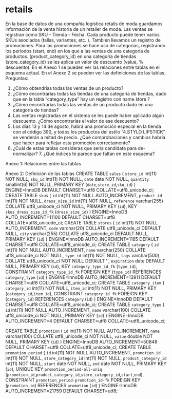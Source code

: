 # retails

  En la base de datos de una compañía logística retails de moda guardamos información de la venta historia de un retailer de moda.
Las ventas se registran como SKU - Tienda - Fecha. Cada producto puede tener varios SKUs asociados (tallas, variantes, etc. ).
También llevamos un registro de promociones. Para las promociones se hace uso de categorías, registrando los periodos (start, end) en los que a las ventas de una categoría de productos. (product_category_id) en una categoría de tiendas (store_category_id) se les aplica un valor de descuento (value, % descuento).
En el Anexo 1 se pueden ver las relaciones entre tablas en el esquema actual. En el Anexo 2 se pueden ver las definiciones de las tablas.
Preguntas:
1. ¿Cómo obtendrías todas las ventas de un producto?
2. ¿Cómo encontrarías todas las tiendas de una categoría de tiendas, dado que en la tabla “category_type” hay un registro con name  ́store ́?
3. ¿Cómo encontrarías todas las ventas de un producto dado en una categoría de tiendas?
4. Las ventas registradas en el sistema se les puede haber aplicado algún descuento. ¿Cómo encontrarías el valor de ese descuento?
5. Los días 13 y 14 de agosto, habrá una promoción especial en la tienda con el código 390, y todos los productos del estilo “4.STYLO LIPSTICK” se venderán a mitad de precio. ¿Qué comprobaciones y cambios habría que hacer para reflejar esta promoción correctamente?
6. ¿Cuál de estas tablas consideras que sería candidata para de-normalizar? 7. ¿Qué índices te parece que faltan en este esquema?

  Anexo 1: Relaciones entre las tablas
 
  Anexo 2: Definición de las tablas
CREATE TABLE `sales` (
  `store_id` int(11) NOT NULL,
  `sku_id` int(11) NOT NULL,
  `date` date NOT NULL,
  `quantity` smallint(6) NOT NULL,
  PRIMARY KEY (`date`,`store_id`,`sku_id`)
) ENGINE=InnoDB DEFAULT CHARSET=utf8 COLLATE=utf8_unicode_ci;
CREATE TABLE `skus` (
  `id` int(11) NOT NULL AUTO_INCREMENT,
  `product_id` int(11) NOT NULL,
  `dress_size_id` int(11) NOT NULL,
  `reference` varchar(255) COLLATE utf8_unicode_ci NOT NULL,
  PRIMARY KEY (`id`),
  KEY `skus_dress_size_id_fk` (`dress_size_id`)
) ENGINE=InnoDB AUTO_INCREMENT=11100 DEFAULT CHARSET=utf8
COLLATE=utf8_unicode_ci;
CREATE TABLE `stores` (
  `id` int(11) NOT NULL AUTO_INCREMENT,
  `code` varchar(20) COLLATE utf8_unicode_ci DEFAULT NULL,
  `city` varchar(255) COLLATE utf8_unicode_ci DEFAULT NULL,
  PRIMARY KEY (`id`)
) ENGINE=InnoDB AUTO_INCREMENT=1185 DEFAULT CHARSET=utf8
COLLATE=utf8_unicode_ci;
CREATE TABLE `category` (
  `id` int(11) NOT NULL AUTO_INCREMENT,
  `name` varchar(250) COLLATE utf8_unicode_ci NOT NULL,
  `type_id` int(11) NOT NULL,
  `tags` varchar(500) COLLATE utf8_unicode_ci NOT NULL DEFAULT '',
  `expiration` date DEFAULT NULL,
  PRIMARY KEY (`id`),
  KEY `category_type_id_fk` (`type_id`),
  CONSTRAINT `category_type_id_fk` FOREIGN KEY (`type_id`) REFERENCES
`category_type` (`id`)
) ENGINE=InnoDB AUTO_INCREMENT=13911 DEFAULT CHARSET=utf8
COLLATE=utf8_unicode_ci;
CREATE TABLE `category_item` (
  `category_id` int(11) NOT NULL,
  `item_id` int(11) NOT NULL,
  PRIMARY KEY (`category_id`,`item_id`),
  CONSTRAINT `category_id_fk` FOREIGN KEY (`category_id`) REFERENCES
`category` (`id`)
) ENGINE=InnoDB DEFAULT CHARSET=utf8 COLLATE=utf8_unicode_ci;
CREATE TABLE `category_type` (
  `id` int(11) NOT NULL AUTO_INCREMENT,
  `name` varchar(100) COLLATE utf8_unicode_ci NOT NULL,
  PRIMARY KEY (`id`)
) ENGINE=InnoDB AUTO_INCREMENT=4 DEFAULT CHARSET=utf8
COLLATE=utf8_unicode_ci;

  CREATE TABLE `promotion` (
  `id` int(11) NOT NULL AUTO_INCREMENT,
  `name` varchar(100) COLLATE utf8_unicode_ci NOT NULL,
  `value` double NOT NULL,
  PRIMARY KEY (`id`)
) ENGINE=InnoDB AUTO_INCREMENT=50848 DEFAULT CHARSET=utf8
COLLATE=utf8_unicode_ci;
CREATE TABLE `promotion_period` (
  `id` int(11) NOT NULL AUTO_INCREMENT,
  `promotion_id` int(11) NOT NULL,
  `store_category_id` int(11) NOT NULL,
  `product_category_id` int(11) NOT NULL,
  `start` date NOT NULL,
  `end` date NOT NULL,
  PRIMARY KEY (`id`),
  UNIQUE KEY `promotion_period-all-uniq`
(`promotion_id`,`product_category_id`,`store_category_id`,`start`,`end`),
  CONSTRAINT `promotion_period-promotion_id-fk` FOREIGN KEY
(`promotion_id`) REFERENCES `promotion` (`id`)
) ENGINE=InnoDB AUTO_INCREMENT=21759 DEFAULT CHARSET=utf8;
